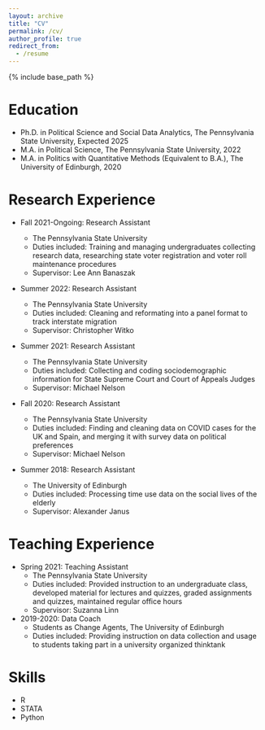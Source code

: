 ```yaml
---
layout: archive
title: "CV"
permalink: /cv/
author_profile: true
redirect_from:
  - /resume
---
```


{% include base_path %}

Education
======
* Ph.D. in Political Science and Social Data Analytics, The Pennsylvania State University, Expected 2025
* M.A. in Political Science, The Pennsylvania State University, 2022
* M.A. in Politics with Quantitative Methods (Equivalent to B.A.), The University of Edinburgh, 2020

Research Experience
======
* Fall 2021-Ongoing: Research Assistant
  * The Pennsylvania State University
  * Duties included: Training and managing undergraduates collecting research data, researching state voter registration and voter roll maintenance procedures
  * Supervisor: Lee Ann Banaszak

* Summer 2022: Research Assistant
  * The Pennsylvania State University
  * Duties included: Cleaning and reformating into a panel format to track interstate migration
  * Supervisor: Christopher Witko

* Summer 2021: Research Assistant
  * The Pennsylvania State University
  * Duties included: Collecting and coding sociodemographic information for State Supreme Court and Court of Appeals Judges
  * Supervisor: Michael Nelson

* Fall 2020: Research Assistant
  * The Pennsylvania State University
  * Duties included: Finding and cleaning data on COVID cases for the UK and Spain, and merging it with survey data on political preferences
  * Supervisor: Michael Nelson

* Summer 2018: Research Assistant
  * The University of Edinburgh
  * Duties included: Processing time use data on the social lives of the elderly
  * Supervisor: Alexander Janus

Teaching Experience
======
* Spring 2021: Teaching Assistant
  * The Pennsylvania State University
  * Duties included: Provided instruction to an undergraduate class, developed material for lectures and quizzes, graded assignments and quizzes, maintained regular office hours
  * Supervisor: Suzanna Linn
* 2019-2020: Data Coach
  * Students as Change Agents, The University of Edinburgh
  * Duties included: Providing instruction on data collection and usage to students taking part in a university organized thinktank
  
Skills
======
* R
* STATA
* Python


